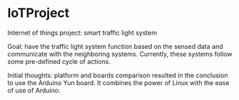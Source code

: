 # IoTProject
Internet of things project: smart traffic light system

Goal: have the traffic light system function based on the sensed data and communicate with the neighboring systems. Currently, these systems follow some pre-defined cycle of actions.

Initial thoughts: platform and boards comparison resulted in the conclusion to use the Arduino Yun board. It combines the power of Linux with the ease of use of Arduino.
